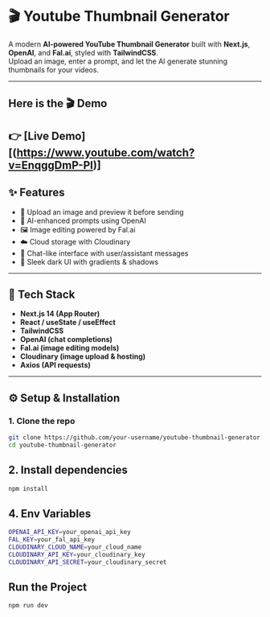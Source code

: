 # 🎬 Youtube Thumbnail Generator

A modern **AI-powered YouTube Thumbnail Generator** built with **Next.js**, **OpenAI**, and **Fal.ai**, styled with **TailwindCSS**.  
Upload an image, enter a prompt, and let the AI generate stunning thumbnails for your videos.  

---
  ## Here is the 🎬 Demo
👉 [Live Demo][(https://www.youtube.com/watch?v=EnqggDmP-PI)]
---

## ✨ Features
- 🎨 Upload an image and preview it before sending  
- 🤖 AI-enhanced prompts using OpenAI  
- 🖼️ Image editing powered by Fal.ai  
- ☁️ Cloud storage with Cloudinary  
- 💬 Chat-like interface with user/assistant messages  
- 🌙 Sleek dark UI with gradients & shadows  

---

## 🚀 Tech Stack
- **Next.js 14 (App Router)**
- **React / useState / useEffect**
- **TailwindCSS**
- **OpenAI (chat completions)**
- **Fal.ai (image editing models)**
- **Cloudinary (image upload & hosting)**
- **Axios (API requests)**

---

## ⚙️ Setup & Installation

### 1. Clone the repo
```bash
git clone https://github.com/your-username/youtube-thumbnail-generator.git
cd youtube-thumbnail-generator
```
## 2. Install dependencies
   ```bash
   npm install
   ```
## 4. Env Variables
 ```bash
OPENAI_API_KEY=your_openai_api_key
FAL_KEY=your_fal_api_key
CLOUDINARY_CLOUD_NAME=your_cloud_name
CLOUDINARY_API_KEY=your_cloudinary_key
CLOUDINARY_API_SECRET=your_cloudinary_secret
```
## Run the Project
```bash
npm run dev
```
